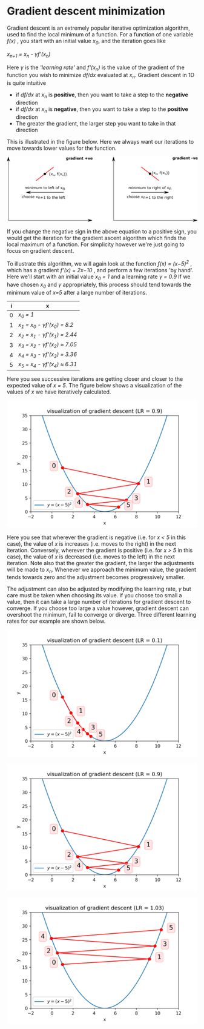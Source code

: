 # Gradient descent minimization

Gradient descent is an extremely popular iterative optimization algorithm, used to find the local minimum of a function. For a function of one variable *f(x)* , you start with an initial value *x<sub>0</sub>*, and the iteration goes like

*x<sub>n+1</sub> = x<sub>n</sub> - γf'(x<sub>n</sub>)*

Here *γ* is the *'learning rate'* and *f'(x<sub>n</sub>)* is the value of the gradient of the function you wish to minimize *df/dx* evaluated at *x<sub>n</sub>*.  Gradient descent in 1D is quite intuitive

* if *df/dx* at *x<sub>n</sub>* is **positive**, then you want to take a step to the **negative** direction
* if *df/dx* at *x<sub>n</sub>* is **negative**, then you want to take a step to the **positive** direction
* The greater the gradient, the larger step you want to take in that direction

This is illustrated in the figure below.  Here we always want our iterations to move towards lower values for the function.

![Intuitive picture of the gradient descent algorithm](images/grad-descent-intuition.png)

If you change the negative sign in the above equation to a positive sign, you would get the iteration for the gradient ascent algorithm which finds the local maximum of a function. For simplicity however we're just going to focus on gradient descent. 

To illustrate this algorithm, we will again look at the function *f(x) = (x−5)<sup>2</sup>* , which has a gradient *f'(x) = 2x−10* , and perform a few iterations 'by hand'. Here we'll start with an initial value  *x<sub>0</sub> = 1* and a learning rate *γ = 0.9* If we have chosen *x<sub>0</sub>* and *γ* appropriately, this process should tend towards the minimum value of *x=5* after a large number of iterations.

|i|x|
|---|---|
|0|*x<sub>0</sub> = 1*|
|1|*x<sub>1</sub> = x<sub>0</sub> - γf'(x<sub>0</sub>) = 8.2*|
|2|*x<sub>2</sub> = x<sub>1</sub> - γf'(x<sub>1</sub>) = 2.44*|
|3|*x<sub>3</sub> = x<sub>2</sub> - γf'(x<sub>2</sub>) ≈ 7.05*|
|4|*x<sub>4</sub> = x<sub>3</sub> - γf'(x<sub>3</sub>) = 3.36*|
|5|*x<sub>5</sub> = x<sub>4</sub> - γf'(x<sub>4</sub>) ≈ 6.31*|


Here you see successive iterations are getting closer and closer to the expected value of *x = 5*. The figure below shows a visualization of the values of *x* we have iteratively calculated.

![Visualization of gradient descent](images/gd-visualisation-p9.png)

Here you see that wherever the gradient is negative (i.e. for *x < 5* in this case), the value of *x* is increases (i.e. moves to the right) in the next iteration. Conversely, wherever the gradient is positive (i.e. for *x > 5* in this case), the value of *x* is decreased (i.e. moves to the left) in the next iteration. Note also that the greater the gradient, the larger the adjustments will be made to *x<sub>n</sub>*. Whenever we approach the minimum value, the gradient tends towards zero and the adjustment becomes progressively smaller.

The adjustment can also be adjusted by modifying the learning rate, *γ* but care must be taken when choosing its value. if you choose too small a value, then it can take a large number of iterations for gradient descent to converge. If you choose too large a value however, gradient descent can overshoot the minimum, fail to converge or diverge.  Three different learning rates for our example are shown below.

![Visualization of gradient descent for learning rate 0.1](images/gd-visualisation-p1.png)

![Visualization of gradient descent for learning rate 0.9](images/gd-visualisation-p9.png)

![Visualization of gradient descent for learning rate 1.03](images/gd-visualisation-1p03.png)